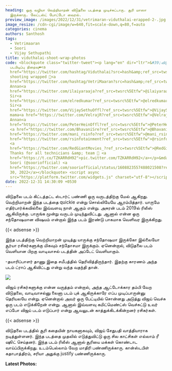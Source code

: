 ```yaml
---
heading: ஒரு வழியா வெற்றிமாறன் விடுதலை படத்தை முடிச்சுட்டாரு. சூரி மாஸா
  இருக்காரு. லேட்டஸ்ட் போட்டோ வைரல்.
preview_image: /images/2022/12/31/vetrimaran-viduthalai-erapped-2-.jpg
image_resize: /cdn-cgi/image/w=640,fit=scale-down,q=80,f=auto
categories: cinema
authors: Santhosh
tags:
  - Vetrimaaran
  - Soori
  - Vijay Sethupathi
title: viduthalai-shoot-wrap-photos
code: <blockquote class="twitter-tweet"><p lang="en" dir="ltr">&#39;விடுதலை&#39;
  படபிடிப்பு நிறைவு❤️<a
  href="https://twitter.com/hashtag/Viduthalai?src=hash&amp;ref_src=twsrc%5Etfw">#Viduthalai</a>
  shooting wrapped 🥰<a
  href="https://twitter.com/hashtag/VetriMaaran?src=hash&amp;ref_src=twsrc%5Etfw">#VetriMaaran</a>
  Annan<a
  href="https://twitter.com/ilaiyaraaja?ref_src=twsrc%5Etfw">@ilaiyaraaja</a>
  Sir<a
  href="https://twitter.com/elredkumar?ref_src=twsrc%5Etfw">@elredkumar</a>
  Sir<a
  href="https://twitter.com/VijaySethuOffl?ref_src=twsrc%5Etfw">@VijaySethuOffl</a>
  mama<a href="https://twitter.com/VelrajR?ref_src=twsrc%5Etfw">@VelrajR</a>
  Annan<a
  href="https://twitter.com/PeterHeinOffl?ref_src=twsrc%5Etfw">@PeterHeinOffl</a>
  <a href="https://twitter.com/BhavaniSre?ref_src=twsrc%5Etfw">@BhavaniSre</a><a
  href="https://twitter.com/mani_rsinfo?ref_src=twsrc%5Etfw">@mani_rsinfo</a> <a
  href="https://twitter.com/rsinfotainment?ref_src=twsrc%5Etfw">@rsinfotainment</a>
  <a
  href="https://twitter.com/RedGiantMovies_?ref_src=twsrc%5Etfw">@RedGiantMovies_</a>
  Thanks for all technicians &amp; team 🙏 <a
  href="https://t.co/TZKARRdH92">pic.twitter.com/TZKARRdH92</a></p>&mdash; Actor
  Soori (@sooriofficial) <a
  href="https://twitter.com/sooriofficial/status/1608823557488021508?ref_src=twsrc%5Etfw">December
  30, 2022</a></blockquote> <script async
  src="https://platform.twitter.com/widgets.js" charset="utf-8"></script>
date: 2022-12-31 14:30:09 +0530
---
```



விடுதலை படம் கிட்டத்தட்ட ஸ்டார்ட் பண்ணி ஒரு வருடத்திற்கு மேல் ஆகிறது. வெற்றிமாறன் இந்த படத்தை quickie என்று சொல்லியேயே ஆரம்பித்தார். யாருமே எதிர்பார்க்கவில்லை இவ்வளவு நாள் ஆகும் என்று. அசுரன் படம் 2019ல் ரிலீஸ் ஆகியிருக்கு. பாருங்க மூன்று வருடம் முடிந்துவிட்டது. ஆனால் என்ன ஒரு சந்தோஷமான விஷயம் என்றால் இந்த படம் இரண்டு பாகமாக வெளிவர இருக்கிறது.

{{< adsense >}}

இந்த படத்திற்கு  வெற்றிமாறன் முடித்து யாருக்கு சந்தோஷமா இருக்கோ இல்லையோ சூர்யா ரசிகர்களுக்கு மிகவும் சந்தோசமா இருக்கும். ஏனென்றால்,
விடுதலை படம் வெளியான பிறகு வாடிவாசல் படத்தின் அப்டேட் வெளியாகும். 

\-தயாரிப்பாளர் தாணு
இதை சமீபத்தில் தெரிவித்திருந்தார். இதற்கு காரணம் அந்த படம் ட்ராப் ஆகிவிட்டது என்று வந்த வதந்தி தான்.

![](/images/2022/12/31/vetrimaran-viduthalai-erapped-1-.jpg)

விஜய் ரசிகர்களுக்கு என்ன வருத்தம் என்றால், அந்த ஆட்டோக்கார தம்பி வேற விடுதலை, வாடிவாசல்னு லைனா படம் புக் ஆகிருக்காரே எப்ப முடிப்பாருன்னு தெரியலயே என்று. ஏனென்றால் அவர் ஒரு பேட்டியில் சொன்னது அடுத்து விஜய் வெச்சு ஒரு படம் எடுக்கிறேன் என்று. ஆனால் இவ்வளவு கமிட்மெண்ட்ஸ் வெச்சுட்டு உவர் எப்போ விஜய் படம் எடுப்பார் என்று ஆவலுடன் காத்துக்கிடக்கின்றனர் ரசிகர்கள்.

{{< adsense >}}

விடுதலை படத்தில் சூரி கதையின் நாயகனாகவும், விஜய் சேதுபதி வாத்தியாராக நடித்துள்ளனர். இந்த படத்தை முதலில் எடுத்துவிட்டு ஒரு சில காட்சிகள் எல்லாம் ரீ ஷூட் செய்தனர். இந்த படம் ரிலீஸ் ஆனால் சூரியை மக்கள் கொண்டாட வாய்ப்பிருக்கிறது. உடம்பெல்லாம் வேற மாதிரி பண்ணிருக்காரு. கான்ஸ்டபிள் கதாபாத்திரம், சரியா அதுக்கு justify பண்ணிருக்காரு. 

**L﻿atest Photos:**